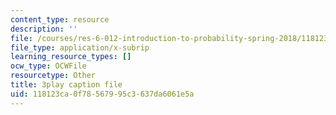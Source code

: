 ```yaml
---
content_type: resource
description: ''
file: /courses/res-6-012-introduction-to-probability-spring-2018/118123ca0f78567995c3637da6061e5a_Xwd4ABlO0Dc.vtt
file_type: application/x-subrip
learning_resource_types: []
ocw_type: OCWFile
resourcetype: Other
title: 3play caption file
uid: 118123ca-0f78-5679-95c3-637da6061e5a
---
```

